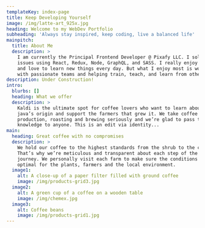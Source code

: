 ```yaml
---
templateKey: index-page
title: Keep Developing Yourself
image: /img/latte-art_925x.jpg
heading: Welcome to my WebDev Portfolio
subheading: 'Always stay inspired, keep coding, live a balanced life'
mainpitch:
  title: About Me
  description: >
    I am currently the Principal Frontend Developer @ Pixafy LLC. I solve client
    issues using React, Redux, Node, GraphQL, and SASS. I really enjoy what I do
    and love to learn new things every day. But what I enjoy most is working
    with passionate teams and helping train, teach, and learn from other devs.
description: Under Construction!
intro:
  blurbs: []
  heading: What we offer
  description: >
    Kaldi is the ultimate spot for coffee lovers who want to learn about their
    java’s origin and support the farmers that grew it. We take coffee
    production, roasting and brewing seriously and we’re glad to pass that
    knowledge to anyone. This is an edit via identity...
main:
  heading: Great coffee with no compromises
  description: >
    We hold our coffee to the highest standards from the shrub to the cup.
    That’s why we’re meticulous and transparent about each step of the coffee’s
    journey. We personally visit each farm to make sure the conditions are
    optimal for the plants, farmers and the local environment.
  image1:
    alt: A close-up of a paper filter filled with ground coffee
    image: /img/products-grid3.jpg
  image2:
    alt: A green cup of a coffee on a wooden table
    image: /img/chemex.jpg
  image3:
    alt: Coffee beans
    image: /img/products-grid1.jpg
---
```


